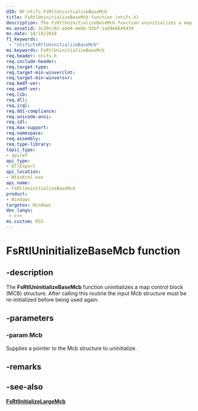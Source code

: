 ```yaml
---
UID: NF:ntifs.FsRtlUninitializeBaseMcb
title: FsRtlUninitializeBaseMcb function (ntifs.h)
description: The FsRtlUninitializeBaseMcb function uninitializes a map control block (MCB) structure.  After calling this routine the input Mcb structure must be re-initialized before being used again.
ms.assetid: 3c20cc02-add4-4ebb-92bf-1a50e6646439
ms.date: 10/19/2018
f1_keywords:
 - "ntifs/FsRtlUninitializeBaseMcb"
ms.keywords: FsRtlUninitializeBaseMcb
req.header: ntifs.h
req.include-header:
req.target-type:
req.target-min-winverclnt:
req.target-min-winversvr:
req.kmdf-ver:
req.umdf-ver:
req.lib:
req.dll:
req.irql: 
req.ddi-compliance:
req.unicode-ansi:
req.idl:
req.max-support:
req.namespace:
req.assembly:
req.type-library: 
topic_type: 
- apiref
api_type: 
- DllExport
api_location: 
- NtosKrnl.exe
api_name: 
- FsRtlUninitializeBaseMcb
product:
- Windows
targetos: Windows
dev_langs:
 - c++
ms.custom: RS5
---
```


# FsRtlUninitializeBaseMcb function


## -description
The **FsRtlUninitializeBaseMcb** function uninitializes a map control block (MCB) structure.  After calling this routine the input Mcb structure must be re-initialized before being used again.

## -parameters

### -param Mcb
Supplies a pointer to the Mcb structure to uninitialize.

## -remarks

## -see-also

[**FsRtlInitializeLargeMcb**](https://docs.microsoft.com/windows-hardware/drivers/ddi/ntifs/nf-ntifs-fsrtlinitializelargemcb)
